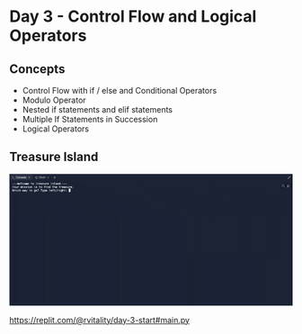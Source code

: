 # Day 3 - Control Flow and Logical Operators

## Concepts

-   Control Flow with if / else and Conditional Operators
-   Modulo Operator
-   Nested if statements and elif statements
-   Multiple If Statements in Succession
-   Logical Operators

## Treasure Island

![day03](treasure_island.gif)

https://replit.com/@rvitality/day-3-start#main.py
